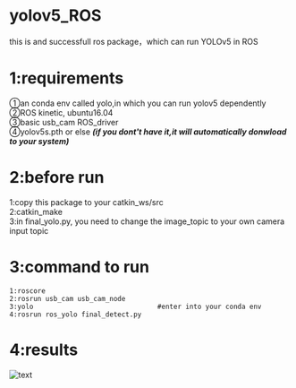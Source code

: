 # yolov5_ROS
this is and successfull ros package，which can run YOLOv5 in ROS 

# 1:requirements
①an conda env called yolo,in which you can run yolov5 dependently  
②ROS kinetic, ubuntu16.04  
③basic usb_cam ROS_driver  
④yolov5s.pth or else ***(if you dont't have it,it will automatically donwload to your system)***

# 2:before run
1:copy this package to your catkin_ws/src  
2:catkin_make  
3:in final_yolo.py, you need to change the image_topic to your own camera input topic  

# 3:command to run
```
1:roscore
2:rosrun usb_cam usb_cam_node  
3:yolo                               #enter into your conda env
4:rosrun ros_yolo final_detect.py  
```
# 4:results
![text](https://github.com/qianmin/yolov5_ROS/blob/main/readme/yolo.png)


